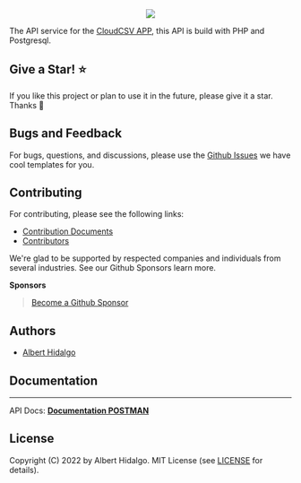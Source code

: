 <center>
<img src="https://i.imgur.com/BwKm56Q.png" />
</center>

The API service for the [CloudCSV APP](https://github.com/itsalb3rt/cloudcsv), this API is build with PHP and Postgresql.

## Give a Star! ⭐

If you like this project or plan to use it in the future, please give it a star. Thanks 🙏

## Bugs and Feedback

For bugs, questions, and discussions, please use the [Github Issues](https://github.com/itsalb3rt/cloudcsv_api/issues) we have cool templates for you.

## Contributing

For contributing, please see the following links:

- [Contribution Documents](https://github.com/itsalb3rt/cloudcsv_api/blob/master/CONTRIBUTING.md)
- [Contributors](https://github.com/itsalb3rt/cloudcsv_api/graphs/contributors)

We're glad to be supported by respected companies and individuals from several industries. See our Github Sponsors learn more.

**Sponsors**

> [Become a Github Sponsor](https://github.com/sponsors/itsalb3rt)

## Authors

- [Albert Hidalgo](https://github.com/itsalb3rt)
## Documentation

---
API Docs: [**Documentation POSTMAN**](https://documenter.getpostman.com/view/5796243/SW11Xyyq)


## License

Copyright (C) 2022 by Albert Hidalgo. MIT License (see [LICENSE](https://github.com/itsalb3rt/cloudcsv_api/blob/master/LICENSE) for details).